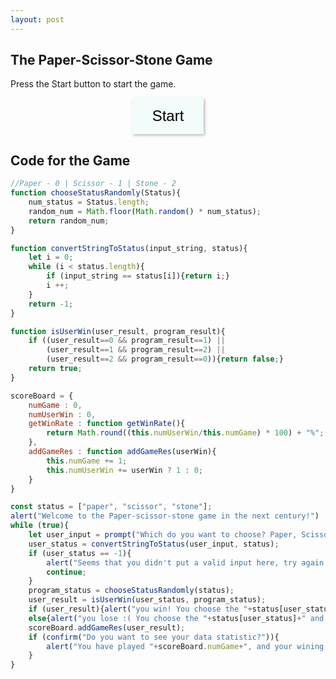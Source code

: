 ```yaml
---
layout: post
---
```


<head>
    <script type="text/javascript" src="https://markchenyutian.github.io/Markchen_Blog/ComputerScience3_Homework/Homework02.js"></script>
</head>
<style>
    button{
        transition: 0.2s;
        background-color: #F2FCFA;
        border:none;
        padding: 15px 32px;
        box-shadow: 2px 2px 4px #bbbbbb;
        font-size: 24px;
    }
    button:hover{
        transition: 0.2s;
        background-color: #DDF6F3;
        padding: 15px 32px;
        border:none;
        box-shadow: 1px 1px 2px #bbbbbb;
        font-size: 24px;
    }
</style>

## The Paper-Scissor-Stone Game

Press the Start button to start the game.

<center>
<button onclick='mainProgram();'>
    Start
</button>
</center>

## Code for the Game

```javascript
//Paper - 0 | Scissor - 1 | Stone - 2
function chooseStatusRandomly(Status){
    num_status = Status.length;
    random_num = Math.floor(Math.random() * num_status);
    return random_num;
}

function convertStringToStatus(input_string, status){
    let i = 0;
    while (i < status.length){
        if (input_string == status[i]){return i;}
        i ++;
    }
    return -1;
}

function isUserWin(user_result, program_result){
    if ((user_result==0 && program_result==1) ||
        (user_result==1 && program_result==2) ||
        (user_result==2 && program_result==0)){return false;}
    return true;
}

scoreBoard = {
    numGame : 0,
    numUserWin : 0,
    getWinRate : function getWinRate(){
        return Math.round((this.numUserWin/this.numGame) * 100) + "%";
    },
    addGameRes : function addGameRes(userWin){
        this.numGame += 1;
        this.numUserWin += userWin ? 1 : 0;
    }
}

const status = ["paper", "scissor", "stone"];
alert("Welcome to the Paper-scissor-stone game in the next century!")
while (true){
    let user_input = prompt("Which do you want to choose? Paper, Scissor, or the Stone?").toLowerCase();
    user_status = convertStringToStatus(user_input, status);
    if (user_status == -1){
        alert("Seems that you didn't put a valid input here, try again please");
        continue;
    }
    program_status = chooseStatusRandomly(status);
    user_result = isUserWin(user_status, program_status);
    if (user_result){alert("you win! You choose the "+status[user_status]+" and the program choose the "+status[program_status]);}
    else{alert("you lose :( You choose the "+status[user_status]+" and the program choose the "+status[program_status]);}
    scoreBoard.addGameRes(user_result);
    if (confirm("Do you want to see your data statistic?")){
        alert("You have played "+scoreBoard.numGame+", and your wining rate is"+scoreBoard.getWinRate())
    }
}
```
